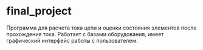 # final_project
Программа для расчета тока цепи и оценки состояния элементов после прохождения тока.
Работает с базами оборудования, имеет графический интерфейс работы с пользователем.
